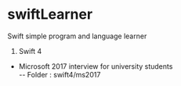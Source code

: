 # swiftLearner
Swift simple program and language learner  
1. Swift 4  
* Microsoft 2017 interview for university students  
-- Folder : swift4/ms2017
